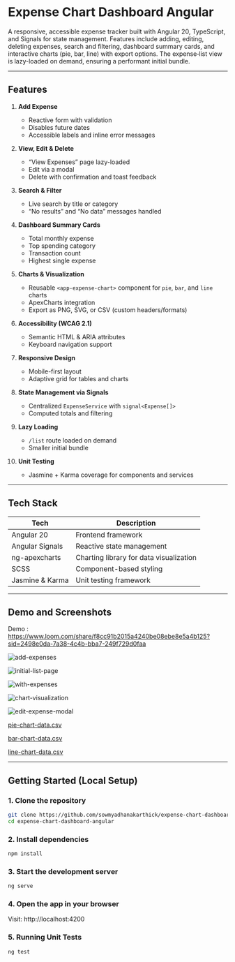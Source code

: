 # Expense Chart Dashboard Angular

A responsive, accessible expense tracker built with Angular 20, TypeScript, and Signals for state management. Features include adding, editing, deleting expenses, search and filtering, dashboard summary cards, and interactive charts (pie, bar, line) with export options. The expense‐list view is lazy-loaded on demand, ensuring a performant initial bundle.


---

## Features

1. **Add Expense**  
   - Reactive form with validation  
   - Disables future dates  
   - Accessible labels and inline error messages

2. **View, Edit & Delete**  
   - “View Expenses” page lazy-loaded  
   - Edit via a modal  
   - Delete with confirmation and toast feedback

3. **Search & Filter**  
   - Live search by title or category  
   - “No results” and “No data” messages handled

4. **Dashboard Summary Cards**  
   - Total monthly expense  
   - Top spending category  
   - Transaction count  
   - Highest single expense

5. **Charts & Visualization**  
   - Reusable `<app-expense-chart>` component for `pie`, `bar`, and `line` charts  
   - ApexCharts integration  
   - Export as PNG, SVG, or CSV (custom headers/formats)

6. **Accessibility (WCAG 2.1)**  
   - Semantic HTML & ARIA attributes  
   - Keyboard navigation support  

7. **Responsive Design**  
   - Mobile-first layout  
   - Adaptive grid for tables and charts

8. **State Management via Signals**  
   - Centralized `ExpenseService` with `signal<Expense[]>`  
   - Computed totals and filtering

9. **Lazy Loading**  
   - `/list` route loaded on demand  
   - Smaller initial bundle

10. **Unit Testing**  
    - Jasmine + Karma coverage for components and services

---

## Tech Stack

| Tech             | Description                     |
|------------------|---------------------------------|
| Angular 20       | Frontend framework              |
| Angular Signals  | Reactive state management       |
| ng-apexcharts    | Charting library for data visualization   |
| SCSS             | Component-based styling         |
| Jasmine & Karma  | Unit testing framework          |

---

## Demo and Screenshots

Demo : https://www.loom.com/share/f8cc91b2015a4240be08ebe8e5a4b125?sid=2498e0da-7a38-4c4b-bba7-249f729d0faa

![add-expenses](https://github.com/user-attachments/assets/7952165f-a793-4deb-bd65-61cad167c9b8)

![initial-list-page](https://github.com/user-attachments/assets/733a4492-9818-4438-a4f6-26da908554de)

![with-expenses](https://github.com/user-attachments/assets/c2f48cd6-54c1-45f0-a3d8-eeedd89cb992)

![chart-visualization](https://github.com/user-attachments/assets/c2ebceac-21a1-41e0-a948-351509f86973)

![edit-expense-modal](https://github.com/user-attachments/assets/36a42173-69b2-403b-9b8f-933f85a267be)

[pie-chart-data.csv](https://github.com/user-attachments/files/20877593/pie-chart-data.csv)

[bar-chart-data.csv](https://github.com/user-attachments/files/20877600/bar-chart-data.csv)

[line-chart-data.csv](https://github.com/user-attachments/files/20877605/line-chart-data.csv)

---

## Getting Started (Local Setup)

### 1. Clone the repository

```bash
git clone https://github.com/sowmyadhanakarthick/expense-chart-dashboard-angular.git
cd expense-chart-dashboard-angular
```

### 2. Install dependencies

```bash
npm install
```

### 3. Start the development server

```bash
ng serve
```

### 4. Open the app in your browser

Visit:
http://localhost:4200

### 5. Running Unit Tests

```bash
ng test
```
